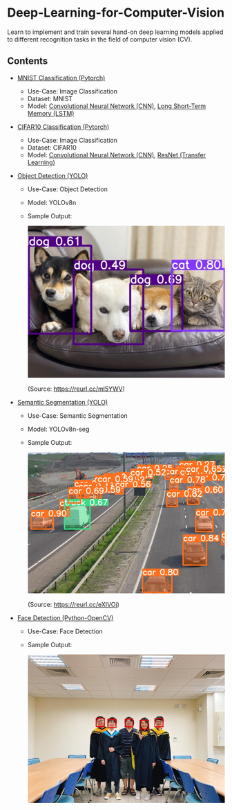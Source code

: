 # Deep-Learning-for-Computer-Vision
Learn to implement and train several hand-on deep learning models applied to different recognition tasks in the field of computer vision (CV).

## Contents
* [MNIST Classification (Pytorch)](https://github.com/JJerry12/Deep-Learning-for-Computer-Vision/blob/main/MNIST_classification_pytorch/MNIST_pytorch.ipynb)
  * Use-Case: Image Classification
  * Dataset: MNIST
  * Model: [Convolutional Neural Network (CNN)](https://github.com/JJerry12/Deep-Learning-for-Computer-Vision/blob/main/MNIST_classification_pytorch/model_CNN.py), [Long Short-Term Memory (LSTM)](https://github.com/JJerry12/Deep-Learning-for-Computer-Vision/blob/main/MNIST_classification_pytorch/model_LSTM.py)
  
* [CIFAR10 Classification (Pytorch)](https://github.com/JJerry12/Deep-Learning-for-Computer-Vision/tree/main/CIFAR10_classification_pytorch)
  * Use-Case: Image Classification
  * Dataset: CIFAR10
  * Model: [Convolutional Neural Network (CNN)](https://github.com/JJerry12/Deep-Learning-for-Computer-Vision/blob/main/CIFAR10_classification_pytorch/CIFAR10_CNN_pytorch.ipynb), [ResNet (Transfer Learning)](https://github.com/JJerry12/Deep-Learning-for-Computer-Vision/blob/main/CIFAR10_classification_pytorch/CIFAR10_ResNet_pytorch.ipynb)
  
* [Object Detection (YOLO)](https://github.com/JJerry12/Deep-Learning-for-Computer-Vision/blob/main/Tibame_Object_detection_yolo/object_detection_YOLOv8.ipynb)
  * Use-Case: Object Detection
  * Model: YOLOv8n
  * Sample Output:
  
    ![image](https://github.com/JJerry12/Deep-Learning-for-Computer-Vision/blob/main/Tibame_Object_detection_yolo/object_detection_output.jpg)
    
    (Source: https://reurl.cc/ml5YWV)
    
* [Semantic Segmentation (YOLO)](https://github.com/JJerry12/Deep-Learning-for-Computer-Vision/blob/main/Tibame_Semantic_segmentation-yolo/segmentation_YOLOv8.ipynb)
  * Use-Case: Semantic Segmentation
  * Model: YOLOv8n-seg
  * Sample Output:
  
    ![image](https://github.com/JJerry12/Deep-Learning-for-Computer-Vision/blob/main/Tibame_Semantic_segmentation-yolo/segmentation_output.jpg)
    
    (Source: https://reurl.cc/eXlVOj)
  
* [Face Detection (Python-OpenCV)](https://github.com/JJerry12/Deep-Learning-for-Computer-Vision/blob/main/Face_detection_python_opencv/face_detection.ipynb)
  * Use-Case: Face Detection
  * Sample Output:
  
    ![image](https://github.com/JJerry12/Deep-Learning-for-Computer-Vision/blob/main/Face_detection_python_opencv/face_demo_output.jpg)
 
